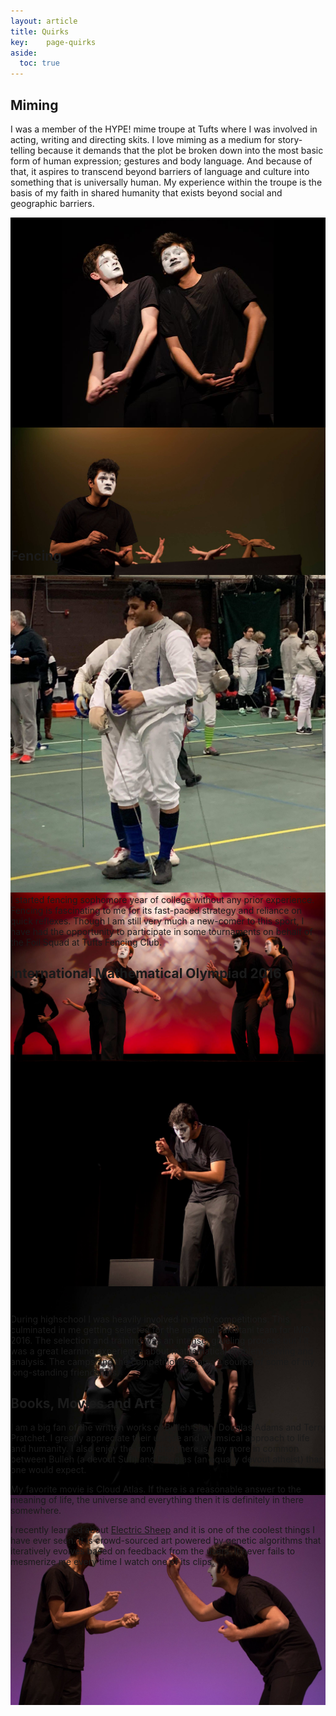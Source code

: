 ```yaml
---
layout: article
title: Quirks
key:    page-quirks
aside:
  toc: true
---
```


<style>
  .swiper-mime {
    height: 500px;
  }
  .swiper-mime .swiper__slide {
    display: flex;
    align-items: center;
    justify-content: center;
    font-size: 3rem;
    color: #fff;
  }
  .swiper-mime .swiper__slide:nth-child(n) {
    background-color: #000;
  }
</style>

## Miming
I was a member of the HYPE! mime troupe at Tufts where I was involved in acting, writing and directing skits. I love miming as a medium for story-telling because it demands that the plot be broken down into the most basic form of human expression; gestures and body language. And because of that, it aspires to transcend beyond barriers of language and culture into something that is universally human. My experience within the troupe is the basis of my faith in shared humanity that exists beyond social and geographic barriers.


<div class="swiper my-3 swiper-mime swiper-mime--0">
  <div class="swiper__wrapper">
    <div class="swiper__slide"><img class="lightbox-ignore" src="/assets/images/mime/1.jpg"/></div>
    <div class="swiper__slide"><img class="lightbox-ignore" src="/assets/images/mime/3.jpg"/></div>
    <div class="swiper__slide"><img class="lightbox-ignore" src="/assets/images/mime/4.jpg"/></div>
    <div class="swiper__slide"><img class="lightbox-ignore" src="/assets/images/mime/5.jpg"/></div>
    <div class="swiper__slide"><img class="lightbox-ignore" src="/assets/images/mime/6.jpg"/></div>
    <div class="swiper__slide"><img class="lightbox-ignore" src="/assets/images/mime/7.jpg"/></div>
    <div class="swiper__slide"><img class="lightbox-ignore" src="/assets/images/mime/8.jpg"/></div>
  </div>
  <!-- <div class="swiper__pagination"></div> -->
  <div class="swiper__button swiper__button--prev fas fa-chevron-left"></div>
  <div class="swiper__button swiper__button--next fas fa-chevron-right"></div>
  <!-- <div class="swiper-scrollbar"></div> -->
</div>

## Fencing

<div class="grid-container">
  <div class="grid grid--p-3">

  <div class="cell cell--shrink">
  <img class="image image--xl" src="/assets/images/fencing/1.jpg"/>
  </div>

  <div class="cell cell--auto">
  I started fencing sophomore year of college without any prior experience. Fencing is fascinating to me for its fast-paced strategy and reliance on quick reflexes. Though I am still very much a new-comer to this sport, I have had the opportunity to participate in some tournaments on behalf of the Foil Squad at Tufts Fencing Club.
  </div>

  </div>
</div>

## International Mathematical Olympiad 2016
<div class="hero hero--dark" style='height: 500px; background-image: url("/assets/images/imo.jpg");'>
</div>

During highschool I was heavily involved in math competitions. This culminated in me getting selected for the national Pakistani team for IMO 2016. The selection and training was an intense, grueling process but I it was a great learning experience about mathematical problem solving and analysis. The camps and the competition are also a source of some of my long-standing friendships.

## Books, Movies and Art
I am a big fan of the written works of Bulleh Shah, Douglas Adams and Terry Pratchet. I greatly appreciate their unique and whimsical approach to life and humanity. I also enjoy the irony that there is way more in common between Bulleh (a devout Sufi) and Douglas (an equally devout atheist) than one would expect.

My favorite movie is Cloud Atlas. If there is a reasonable answer to the meaning of life, the universe and everything then it is definitely in there somewhere.

I recently learned about [Electric Sheep](https://electricsheep.org/) and it is one of the coolest things I have ever seen. It is crowd-sourced art powered by genetic algorithms that iteratively evolves based on feedback from the users. It never fails to mesmerize me every time I watch one of its clips.


<script>
  {%- include scripts/lib/swiper.js -%}
  var SOURCES = window.TEXT_VARIABLES.sources;
  window.Lazyload.js(SOURCES.jquery, function() {
    $('.swiper-mime--0').swiper();
  });
</script>